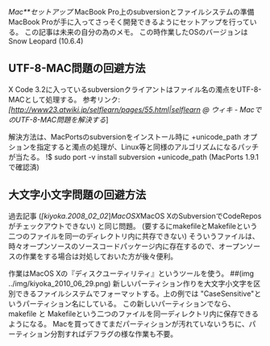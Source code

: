 *Mac**セットアップ* MacBook Pro上のsubversionとファイルシステムの準備
MacBook Proが手に入ってさっそく開発できるようにセットアップを行っている。
この記事は未来の自分の為のメモ。
この時作業したOSのバージョンは Snow Leopard (10.6.4)

## UTF-8-MAC問題の回避方法
X Code 3.2に入っているsubversionクライアントはファイル名の濁点をUTF-8-MACとして処理する。
 参考リンク:
 *[http://www23.atwiki.jp/selflearn/pages/55.html|selflearn @ ウィキ - MacでのUTF-8-MAC問題を解決する*]

解決方法は、MacPortsのsubversionをインストール時に +unicode_path オプションを指定すると濁点の処理が、Linux等と同様のアルゴリズムになるパッチが当たる。
!$ sudo port -v install subversion +unicode_path
(MacPorts 1.9.1で確認済)

## 大文字小文字問題の回避方法
過去記事 (*[kiyoka.2008_02_02*]*MacOSX*MacOS XのSubversionでCodeReposがチェックアウトできない) と同じ問題。
(要するにmakefileとMakefileという二つのファイルを同一のディレクトリ内に共存できない)
そういうファイルは、時々オープンソースのソースコードパッケージ内に存在するので、オープンソースの作業をする場合は対処しておいた方が後々便利。

作業はMacOS Xの『ディスクユーティリティ』というツールを使う。
##(img ../img/kiyoka_2010_06_29.png)
新しいパーティション作りを大文字小文字を区別できるファイルシステムでフォーマットする。上の例では "CaseSensitive"というパーティション名にしている。
この新しいパーティションでなら、makefile と Makefileという二つのファイルを同一ディレクトリ内に保存できるようになる。
Macを買ってきてまだパーティションが汚れていないうちに、パーティション分割すればデフラグの様な作業も不要。
